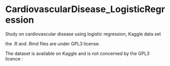 # CardiovascularDisease_LogisticRegression
Study on cardiovascular disease using logistic regression, Kaggle data set

the .R and .Rmd files are under GPL3 license.

The dataset is available on Kaggle and is not concerned by the GPL3 licence :

